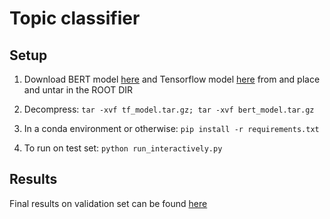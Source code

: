 # Topic classifier

## Setup 

1) Download BERT model [here](https://drive.google.com/open?id=1R7m5aw21PuM_QWKBLUY3QtLTVxTNLykP) and Tensorflow model [here](https://drive.google.com/open?id=1Toq0muNqJcTHYPF-z0yrYYb1TFKqx6ee) from  and place and untar in the ROOT DIR

2) Decompress: `tar -xvf tf_model.tar.gz; tar -xvf bert_model.tar.gz` 

3) In a conda environment or otherwise: `pip install -r requirements.txt`

4) To run on test set: `python run_interactively.py` 

## Results 
Final results on validation set can be found [here](https://docs.google.com/spreadsheets/d/1aarAx_o73rIkrEc6mWywOvjacPc0V99avKeLF_re5h4/edit#gid=0)
